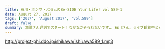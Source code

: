 ```yaml
---
title: 石川・ホンマ・ぶるんのBe-SIDE Your Life! vol.589-1
date: August 27, 2017
tags: ['2017', 'August 2017', 'vol.589']
draft: false
summary: 本間さん遅刻でスタート！なかなかそろわないです…。石川さん、ライブ観覧中とんでもないことが起きたらしく…MIURA
---
```


http://project-phi.ddo.jp/ishikawa/ishikawa589_1.mp3